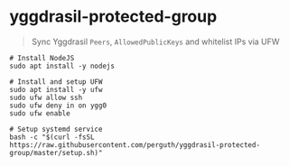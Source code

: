 # yggdrasil-protected-group

> Sync Yggdrasil `Peers`, `AllowedPublicKeys` and whitelist IPs via UFW

```
# Install NodeJS
sudo apt install -y nodejs

# Install and setup UFW
sudo apt install -y ufw
sudo ufw allow ssh
sudo ufw deny in on ygg0
sudo ufw enable

# Setup systemd service
bash -c "$(curl -fsSL https://raw.githubusercontent.com/perguth/yggdrasil-protected-group/master/setup.sh)"
```
